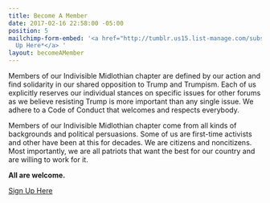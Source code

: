 ```yaml
---
title: Become A Member
date: 2017-02-16 22:58:00 -05:00
position: 5
mailchimp-form-embed: '<a href="http://tumblr.us15.list-manage.com/subscribe?u=380b49bfbc48ee5343d62f8e9&id=4ebf43733a">*Sign
  Up Here*</a> '
layout: becomeAMember
---
```


Members of our Indivisible Midlothian chapter are defined by our action and find solidarity in our shared opposition to Trump and Trumpism. Each of us explicitly reserves our individual stances on specific issues for other forums as we believe resisting Trump is more important than any single issue. We adhere to a Code of Conduct that welcomes and respects everybody.

Members of our Indivisible Midlothian chapter come from all kinds of backgrounds and political persuasions. Some of us are first-time activists and other have been at this for decades. We are citizens and noncitizens. Most importantly, we are all patriots that want the best for our country and are willing to work for it.

**All are welcome.**

[Sign Up Here](http://eepurl.com/cM0j61)
